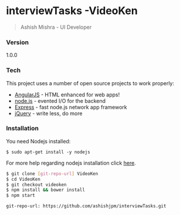 # interviewTasks -VideoKen
>Ashish Mishra - UI Developer
### Version
1.0.0

### Tech

This project uses a number of open source projects to work properly:

* [AngularJS](https://docs.angularjs.org/guide/introduction) - HTML enhanced for web apps!
* [node.js](https://nodejs.org/en/docs/) - evented I/O for the backend
* [Express](http://expressjs.com/en/starter/installing.html) - fast node.js network app framework 
* [jQuery](https://jquery.com/) - write less, do more

### Installation

You need Nodejs installed:

`$ sudo apt-get install -y nodejs`

For more help regarding nodejs installation click [here](https://nodejs.org/en/download/package-manager/).
```sh
$ git clone [git-repo-url] VideoKen
$ cd VideoKen
$ git checkout videoken
$ npm install && bower install
$ npm start
```

`git-repo-url: https://github.com/ashishjpm/interviewTasks.git` 